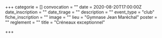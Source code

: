 +++
categorie = []
convocation = ""
date = 2020-08-20T17:00:00Z
date_inscription = ""
date_tirage = ""
description = ""
event_type = "club"
fiche_inscription = ""
image = ""
lieu = "Gymnase Jean Maréchal"
poster = ""
reglement = ""
title = "Créneaux exceptionnel"

+++
